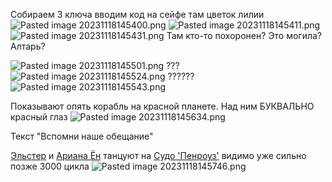 Собираем 3 ключа вводим код на сейфе там цветок лилии
![Pasted image 20231118145400.png](..\..\img\Pasted%20image%2020231118145400.png)
![Pasted image 20231118145411.png](..\..\img\Pasted%20image%2020231118145411.png)
![Pasted image 20231118145431.png](..\..\img\Pasted%20image%2020231118145431.png)
Там кто-то похоронен? Это могила? Алтарь?

![Pasted image 20231118145501.png](..\..\img\Pasted%20image%2020231118145501.png)
???
![Pasted image 20231118145524.png](..\..\img\Pasted%20image%2020231118145524.png)
??????
![Pasted image 20231118145543.png](..\..\img\Pasted%20image%2020231118145543.png)

Показывают опять корабль на красной планете. Над ним БУКВАЛЬНО красный глаз
![Pasted image 20231118145634.png](..\..\img\Pasted%20image%2020231118145634.png)

Текст "Вспомни наше обещание"

[Эльстер](..\%D0%9F%D0%B5%D1%80%D1%81%D0%BE%D0%BD%D0%B0%D0%B6%D0%B8\%D0%AD%D0%BB%D1%8C%D1%81%D1%82%D0%B5%D1%80.md) и [Ариана Ён](..\%D0%9F%D0%B5%D1%80%D1%81%D0%BE%D0%BD%D0%B0%D0%B6%D0%B8\%D0%90%D1%80%D0%B8%D0%B0%D0%BD%D0%B0%20%D0%81%D0%BD.md) танцуют на [Судо 'Пенроуз'](..\%D0%9B%D0%BE%D0%BA%D0%B0%D1%86%D0%B8%D0%B8\%D0%A1%D1%83%D0%B4%D0%BE%20'%D0%9F%D0%B5%D0%BD%D1%80%D0%BE%D1%83%D0%B7'.md) видимо уже сильно позже 3000 цикла
![Pasted image 20231118145746.png](..\..\img\Pasted%20image%2020231118145746.png)
